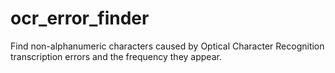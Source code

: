 # ocr_error_finder
Find non-alphanumeric characters caused by Optical Character Recognition transcription errors and the frequency they appear. 
